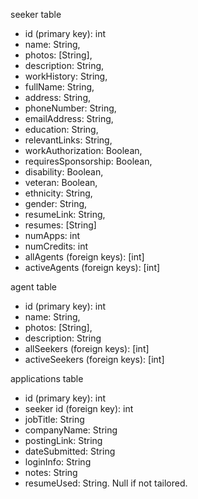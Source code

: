 seeker table

- id (primary key): int
- name: String,
- photos: [String],
- description: String,
- workHistory: String,
- fullName: String,
- address: String,
- phoneNumber: String,
- emailAddress: String,
- education: String,
- relevantLinks: String,
- workAuthorization: Boolean,
- requiresSponsorship: Boolean,
- disability: Boolean,
- veteran: Boolean,
- ethnicity: String,
- gender: String,
- resumeLink: String,
- resumes: [String]
- numApps: int
- numCredits: int
- allAgents (foreign keys): [int]
- activeAgents (foreign keys): [int]

agent table

- id (primary key): int
- name: String,
- photos: [String],
- description: String
- allSeekers (foreign keys): [int]
- activeSeekers (foreign keys): [int]

applications table

- id (primary key): int
- seeker id (foreign key): int
- jobTitle: String
- companyName: String
- postingLink: String
- dateSubmitted: String
- loginInfo: String
- notes: String
- resumeUsed: String. Null if not tailored.
